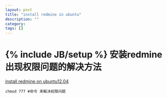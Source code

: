 ```yaml
---
layout: post
title: "install redmine in ubuntu"
description: ""
category: 
tags: []
---
```

{% include JB/setup %}
安装redmine出现权限问题的解决方法
=============================

[install redmine on ubuntu12.04](http://redminecrm.com/boards/4/topics/448-installing-redmine-2-2-passenger-nginx-rvm-on-ubuntu-12-04)

    chmod 777 #命令 来解决权限问题 
